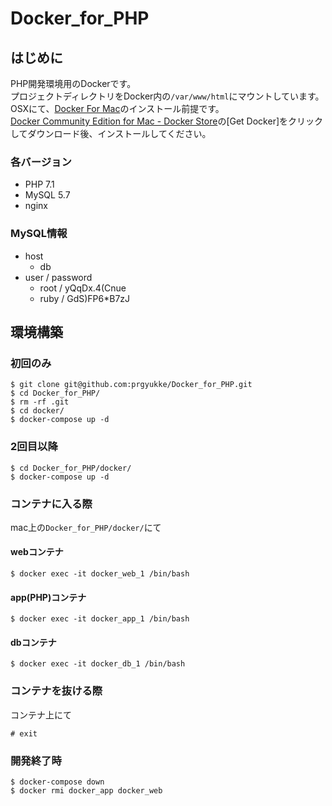 # Docker_for_PHP
## はじめに
PHP開発環境用のDockerです。  
プロジェクトディレクトリをDocker内の`/var/www/html`にマウントしています。  
OSXにて、[Docker For Mac](https://www.docker.com/docker-mac)のインストール前提です。  
[Docker Community Edition for Mac - Docker Store](https://store.docker.com/editions/community/docker-ce-desktop-mac)の[Get Docker]をクリックしてダウンロード後、インストールしてください。  

### 各バージョン
- PHP 7.1
- MySQL 5.7
- nginx

### MySQL情報
- host
	- db
- user / password
	- root / yQqDx.4(Cnue
	- ruby / GdS)FP6*B7zJ

## 環境構築
### 初回のみ
```
$ git clone git@github.com:prgyukke/Docker_for_PHP.git
$ cd Docker_for_PHP/
$ rm -rf .git
$ cd docker/
$ docker-compose up -d
```

### 2回目以降
```
$ cd Docker_for_PHP/docker/
$ docker-compose up -d
```

### コンテナに入る際
mac上の`Docker_for_PHP/docker/`にて

#### webコンテナ
```
$ docker exec -it docker_web_1 /bin/bash
```

#### app(PHP)コンテナ
```
$ docker exec -it docker_app_1 /bin/bash
```

#### dbコンテナ
```
$ docker exec -it docker_db_1 /bin/bash
```

### コンテナを抜ける際
コンテナ上にて
```
# exit
```

### 開発終了時
```
$ docker-compose down
$ docker rmi docker_app docker_web
```

